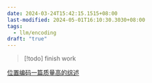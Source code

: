 ```yaml
---
date: 2024-03-24T15:42:15.1515+08:00
last-modified: 2024-05-01T16:10:30.3030+08:00
tags:
  - llm/encoding
draft: "true"
---
```


> [!todo] finish work

[位置编码一篇质量高的综述](https://mp.weixin.qq.com/s/h6Ug2ttJSN5W2qmAC8Id5A)
